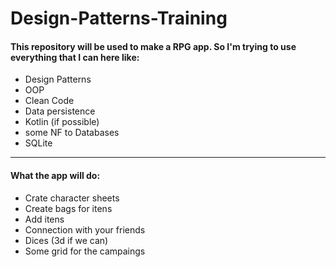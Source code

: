 # Design-Patterns-Training

<h4>This repository will be used to make a RPG app. So I'm trying to use everything that I can here like:</h4>
<ul>
  <li>Design Patterns</li>
  <li>OOP</li>
  <li>Clean Code</li>
  <li>Data persistence</li>
  <li>Kotlin (if possible)</li>
  <li>some NF to Databases</li>
  <li>SQLite</li>
</ul>
<hr>
<h4>What the app will do:</h4>
<ul>
  <li>Crate character sheets</li>
  <li>Create bags for itens</li>
  <li>Add itens</li>
  <li>Connection with your friends</li>
  <li>Dices (3d if we can)</li>
  <li>Some grid for the campaings</li>
</ul>

